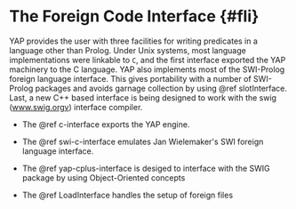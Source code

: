 The Foreign Code Interface    {#fli}
===========================

YAP provides the user with three facilities for writing
predicates in a language other than Prolog. Under Unix systems,
most language implementations were linkable to `C`, and the first interface exported  the YAP machinery to the C language. YAP also implements most of the SWI-Prolog foreign language interface.
This gives portability with a number of SWI-Prolog packages and avoids garnage collection by using @ref slotInterface. Last, a new C++ based interface is
being designed to work with the swig (www.swig.orgv) interface compiler.

+ The @ref c-interface exports the YAP engine.

+ The @ref swi-c-interface emulates Jan Wielemaker's SWI foreign language interface.

+ The @ref  yap-cplus-interface is desiged to interface with the SWIG package by using Object-Oriented concepts

+ The @ref LoadInterface handles the setup of foreign files
